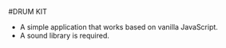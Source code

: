 #DRUM KIT
* A simple application that works based on vanilla JavaScript.
* A sound library is required.